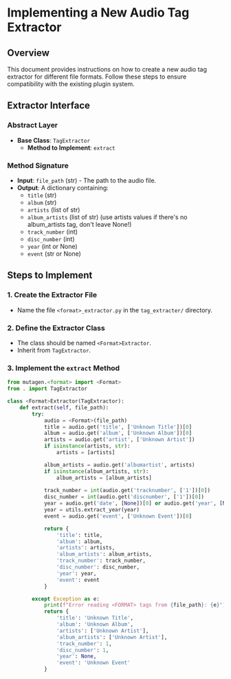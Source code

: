 # Implementing a New Audio Tag Extractor

## Overview

This document provides instructions on how to create a new audio tag extractor for different file formats. Follow these steps to ensure compatibility with the existing plugin system.

## Extractor Interface

### Abstract Layer

- **Base Class**: `TagExtractor`
  - **Method to Implement**: `extract`

### Method Signature

- **Input**: `file_path` (str) - The path to the audio file.
- **Output**: A dictionary containing:
  - `title` (str)
  - `album` (str)
  - `artists` (list of str)
  - `album_artists` (list of str) (use artists values if there's no album_artists tag, don't leave None!)
  - `track_number` (int)
  - `disc_number` (int)
  - `year` (int or None)
  - `event` (str or None)

## Steps to Implement

### 1. Create the Extractor File

- Name the file `<format>_extractor.py` in the `tag_extracter/` directory.

### 2. Define the Extractor Class

- The class should be named `<Format>Extractor`.
- Inherit from `TagExtractor`.

### 3. Implement the `extract` Method

```python
from mutagen.<format> import <Format>
from . import TagExtractor

class <Format>Extractor(TagExtractor):
    def extract(self, file_path):
        try:
            audio = <Format>(file_path)
            title = audio.get('title', ['Unknown Title'])[0]
            album = audio.get('album', ['Unknown Album'])[0]
            artists = audio.get('artist', ['Unknown Artist'])
            if isinstance(artists, str):
                artists = [artists]

            album_artists = audio.get('albumartist', artists)
            if isinstance(album_artists, str):
                album_artists = [album_artists]
            
            track_number = int(audio.get('tracknumber', ['1'])[0])
            disc_number = int(audio.get('discnumber', ['1'])[0])
            year = audio.get('date', [None])[0] or audio.get('year', [None])[0]
            year = utils.extract_year(year)
            event = audio.get('event', ['Unknown Event'])[0]

            return {
                'title': title,
                'album': album,
                'artists': artists,
                'album_artists': album_artists,
                'track_number': track_number,
                'disc_number': disc_number,
                'year': year,
                'event': event
            }

        except Exception as e:
            print(f"Error reading <FORMAT> tags from {file_path}: {e}")
            return {
                'title': 'Unknown Title',
                'album': 'Unknown Album',
                'artists': ['Unknown Artist'],
                'album_artists': ['Unknown Artist'],
                'track_number': 1,
                'disc_number': 1,
                'year': None,
                'event': 'Unknown Event'
            }
```
